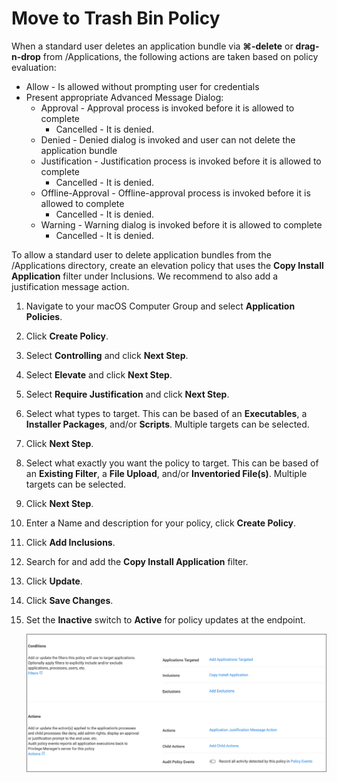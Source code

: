 [title]: # (Move to Trash)
[tags]: # (macOS, standard user, elevate)
[priority]: # (7)

# Move to Trash Bin Policy

When a standard user deletes an application bundle via __⌘-delete__ or __drag-n-drop__ from /Applications, the following actions are taken based on policy evaluation:

* Allow - Is allowed without prompting user for credentials
* Present appropriate Advanced Message Dialog: 
  * Approval - Approval process is invoked before it is allowed to complete
    * Cancelled - It is denied.
  * Denied - Denied dialog is invoked and user can not delete the application bundle
  * Justification - Justification process is invoked before it is allowed to complete
    * Cancelled - It is denied.
  * Offline-Approval - Offline-approval process is invoked before it is allowed to complete
    * Cancelled - It is denied.
  * Warning - Warning dialog is invoked before it is allowed to complete
    * Cancelled - It is denied.

To allow a standard user to delete application bundles from the /Applications directory, create an elevation policy that uses the __Copy Install Application__ filter under Inclusions. We recommend to also add a justification message action.

1. Navigate to your macOS Computer Group and select __Application Policies__.
1. Click __Create Policy__.
1. Select __Controlling__ and click __Next Step__.
1. Select __Elevate__ and click __Next Step__.
1. Select __Require Justification__ and click __Next Step__.
1. Select what types to target. This can be based of an __Executables__, a __Installer Packages__, and/or __Scripts__. Multiple targets can be selected.
1. Click __Next Step__.
1. Select what exactly you want the policy to target. This can be based of an __Existing Filter__, a __File Upload__, and/or __Inventoried File(s)__. Multiple targets can be selected.
1. Click __Next Step__.
1. Enter a Name and description for your policy, click __Create Policy__.
1. Click __Add Inclusions__.
1. Search for and add the __Copy Install Application__ filter.
1. Click __Update__.
1. Click __Save Changes__.
1. Set the __Inactive__ switch to __Active__ for policy updates at the endpoint.

   ![generic](images/move-to.png "Generic policy for move to trash elevation")
